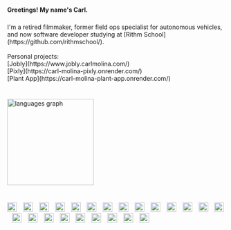 <h4 align="left">Greetings! My name's Carl.</h4>

###

<p align="left">I'm a retired filmmaker, former field ops specialist for autonomous vehicles, and now software developer studying at [Rithm School](https://github.com/rithmschool/).<br><br>Personal projects:<br>[Jobly](https://www.jobly.carlmolina.com/)<br>[Pixly](https://carl-molina-pixly.onrender.com/)<br>[Plant App](https://carl-molina-plant-app.onrender.com/)</p>

###

<br clear="both">

<div align="left">
  <img src="https://github-readme-stats.vercel.app/api/top-langs?username=carl-molina&locale=en&hide_title=false&layout=compact&card_width=320&langs_count=8&theme=react&hide_border=true" height="200" alt="languages graph"  />
</div>

###

<br clear="both">

<div align="left">
  <img src="https://cdn.jsdelivr.net/gh/devicons/devicon/icons/typescript/typescript-original.svg" height="22" alt="typescript logo"  />
  <img width="7" />
  <img src="https://cdn.jsdelivr.net/gh/devicons/devicon/icons/react/react-original.svg" height="22" alt="react logo"  />
  <img width="7" />
  <img src="https://skillicons.dev/icons?i=vite" height="22" alt="vite logo"  />
  <img width="7" />
  <img src="https://cdn.jsdelivr.net/gh/devicons/devicon/icons/javascript/javascript-original.svg" height="22" alt="javascript logo"  />
  <img width="7" />
  <img src="https://cdn.jsdelivr.net/gh/devicons/devicon/icons/python/python-original.svg" height="22" alt="python logo"  />
  <img width="7" />
  <img src="https://cdn.jsdelivr.net/gh/devicons/devicon/icons/flask/flask-original.svg" height="22" alt="flask logo"  />
  <img width="7" />
  <img src="https://cdn.jsdelivr.net/gh/devicons/devicon/icons/sqlalchemy/sqlalchemy-original.svg" height="22" alt="sqlalchemy logo"  />
  <img width="7" />
  <img src="https://cdn.jsdelivr.net/gh/devicons/devicon/icons/postgresql/postgresql-original.svg" height="22" alt="postgresql logo"  />
  <img width="7" />
  <img src="https://skillicons.dev/icons?i=aws" height="22" alt="amazonwebservices logo"  />
  <img width="7" />
  <img src="https://cdn.jsdelivr.net/gh/devicons/devicon/icons/nodejs/nodejs-original.svg" height="22" alt="nodejs logo"  />
  <img width="7" />
  <img src="https://cdn.jsdelivr.net/gh/devicons/devicon/icons/express/express-original.svg" height="22" alt="express logo"  />
  <img width="7" />
  <img src="https://cdn.jsdelivr.net/gh/devicons/devicon/icons/jquery/jquery-original.svg" height="22" alt="jquery logo"  />
  <img width="7" />
  <img src="https://cdn.jsdelivr.net/gh/devicons/devicon/icons/jest/jest-plain.svg" height="22" alt="jest logo"  />
  <img width="7" />
  <img src="https://cdn.simpleicons.org/jasmine/8A4182" height="22" alt="jasmine logo"  />
  <img width="7" />
  <img src="https://skillicons.dev/icons?i=netlify" height="22" alt="netlify logo"  />
  <img width="7" />
  <img src="https://cdn.jsdelivr.net/gh/devicons/devicon/icons/html5/html5-original.svg" height="22" alt="html5 logo"  />
  <img width="7" />
  <img src="https://cdn.jsdelivr.net/gh/devicons/devicon/icons/css3/css3-original.svg" height="22" alt="css3 logo"  />
  <img width="7" />
  <img src="https://cdn.jsdelivr.net/gh/devicons/devicon/icons/bootstrap/bootstrap-original.svg" height="22" alt="bootstrap logo"  />
  <img width="7" />
  <img src="https://cdn.jsdelivr.net/gh/devicons/devicon/icons/npm/npm-original-wordmark.svg" height="22" alt="npm logo"  />
  <img width="7" />
  <img src="https://cdn.jsdelivr.net/gh/devicons/devicon/icons/jira/jira-original.svg" height="22" alt="jira logo"  />
  <img width="7" />
  <img src="https://cdn.jsdelivr.net/gh/devicons/devicon/icons/vscode/vscode-original.svg" height="22" alt="vscode logo"  />
  <img width="7" />
  <img src="https://cdn.jsdelivr.net/gh/devicons/devicon/icons/premierepro/premierepro-original.svg" height="22" alt="premierepro logo"  />
  <img width="7" />
  <img src="https://cdn.jsdelivr.net/gh/devicons/devicon/icons/aftereffects/aftereffects-original.svg" height="22" alt="aftereffects logo"  />
</div>
